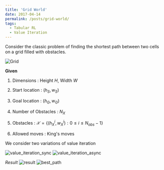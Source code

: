 ```yaml
---
title: 'Grid World'
date: 2017-04-14
permalink: /posts/grid-world/
tags:
  - Tabular RL
  - Value Iteration
---
```

Consider the classic problem of finding the shortest path between two cells on a grid filled with obstacles.

![Grid](https://adi3e08.github.io/files/blog/grid-world/imgs/grid.png)

**Given**

1.  Dimensions : Height $H$, Width $W$

2.  Start location : $(h_{S},w_{S})$

3.  Goal location : $(h_{G},w_{G})$

4.  Number of Obstacles : $N_{X}$

5.  Obstacles :
    $\mathcal{X} = \{ (h_{X}^{i},w_{X}^{i}):  0 \leq i \leq N_{obs}-1 \}$

6.  Allowed moves : King's moves

We consider two variations of value iteration

![value_iteration_sync](https://adi3e08.github.io/files/blog/grid-world/imgs/value_iteration_sync.png)
![value_iteration_async](https://adi3e08.github.io/files/blog/grid-world/imgs/value_iteration_async.png)

*Result*
![result](https://adi3e08.github.io/files/blog/grid-world/imgs/result.png)
![best_path](https://adi3e08.github.io/files/blog/grid-world/imgs/best_path.png)
